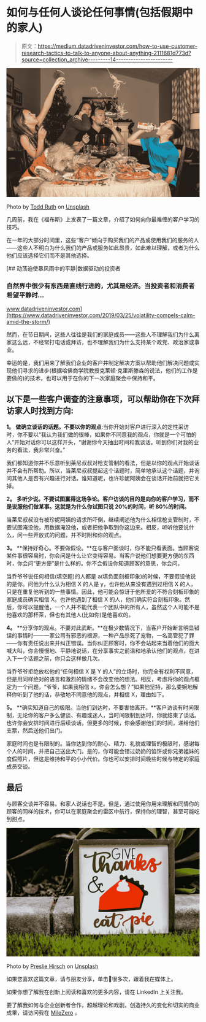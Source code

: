 # 如何与任何人谈论任何事情(包括假期中的家人)

> 原文：<https://medium.datadriveninvestor.com/how-to-use-customer-research-tactics-to-talk-to-anyone-about-anything-2111681d773d?source=collection_archive---------14----------------------->

![](img/18820edc2c2349b1636138f9889802ba.png)

Photo by [Todd Ruth](https://unsplash.com/@toddruth?utm_source=medium&utm_medium=referral) on [Unsplash](https://unsplash.com?utm_source=medium&utm_medium=referral)

几周前，我在《福布斯》上发表了一篇文章，介绍了如何向你最难缠的客户学习的技巧。

在一年的大部分时间里，这些“客户”倾向于购买我们的产品或使用我们的服务的人——这些人不明白为什么我们的产品或服务如此昂贵，如此难以理解，或者为什么他们应该选择它们而不是其他选择。

[](https://www.datadriveninvestor.com/2019/03/25/volatility-compels-calm-amid-the-storm/) [## 动荡迫使暴风雨中的平静|数据驱动的投资者

### 自然界中很少有东西是直线行进的，尤其是经济。当投资者和消费者希望平静时…

www.datadriveninvestor.com](https://www.datadriveninvestor.com/2019/03/25/volatility-compels-calm-amid-the-storm/) 

然而，在节日期间，这些人往往是我们的家庭成员——这些人不理解我们为什么离家这么远，不经常打电话或拜访，也不理解我们为什么支持某个政党、政治家或事业。

幸运的是，我们用来了解我们企业的客户并制定解决方案以帮助他们解决问题或实现他们寻求的进步(根据哈佛商学院教授克莱顿·克里斯滕森的说法，他们的工作是要做的)的技术，也可以用于在你的下一次家庭聚会中保持和平。

## 以下是一些客户调查的注意事项，可以帮助你在下次拜访家人时找到方向:

**1。** **做确立谈话的话题。不要以你的观点**:当你开始对客户进行深入的定性采访时，你不要以“我认为我们做的很棒，如果你不同意我的观点，你就是一个可怕的人”开始对话你可以这样开头，“谢谢你今天抽出时间和我谈话。听到你们对我的业务的看法，我非常兴奋。”

我们都知道你并不乐意听到莱尼叔叔对枪支管制的看法，但是以你的观点开始谈话并不会有所帮助。所以，当莱尼叔叔提起这个话题时，简单地承认这个话题，并询问其他人是否有兴趣进行对话。谁知道呢，也许珍妮阿姨会在谈话开始前就把它关掉。

**2。** **多听少说。不要试图赢得这场争论。客户访谈的目的是向你的客户学习，而不是说服他们做某事。这就是为什么你试图只说 20%的时间，听 80%的时间。**

当莱尼叔叔没有被珍妮阿姨的请求所吓倒，继续阐述他为什么相信枪支管制时，不要试图淹没他，用数据淹没他，或者把他争取到你这边来。相反，听听他要说什么，问一些开放式的问题，并不时附和你的观点。

**3。** **保持好奇心。不要做假设。**在与客户面谈时，你不能只看表面。当顾客说某件事很容易时，你会问是什么让它变得容易。当客户说他们想要更方便的东西时，你会问“更方便”是什么样的。你不会假设你知道顾客的意思，你会问。

当乔爷爷说任何相信(填空题)的人都是 a(填负面刻板印象)的时候，不要假设他说的是你。问他为什么认为相信 X 的人是 y，也许他从来没有遇到过相信 X 的人，只是在重复他听到的一些事情。因此，他可能会惊讶于他所爱的不符合刻板印象的家庭成员确实相信 X。也许他遇到了相信 X 的人，他们确实符合刻板印象。然后，你可以提醒他，一个人并不能代表一个团队中的所有人，虽然这个人可能不是他喜欢的那杯茶，但也有其他人(比如你)是他喜欢的。

**4。** **分享你的观点。不要对此武断。**在极少数情况下，当客户开始断言明显错误的事情时——一家公司有邪恶的根源，一种产品杀死了宠物，一名高管犯了罪——你有责任说出来并纠正错误。当你纠正顾客时，你不会站起来当着他们的面大喊大叫，你会慢慢地、平静地说话，在分享事实之前温和地承认他们的观点，在进入下一个话题之前，你只会这样做几次。

当乔爷爷拒绝放松他的“任何相信 X 是 Y 的人”的立场时，你完全有权利不同意，但是用同样绝对的语言和激烈的情绪不会改变他的想法。相反，考虑将你的观点框定为一个问题，“爷爷，如果我相信 x，你会怎么想？”如果他坚持，那么委婉地解释你听到了他的话，恭敬地不同意他的观点，并相信 X，理由如下。

**5。** **确实知道自己的极限。当他们到达时，不要害怕离开。**客户访谈有时间限制，无论你的客户多么健谈、有趣或迷人，当时间限制到达时，你就结束了谈话。也许你会安排时间进行后续谈话，但更多的时候，你会感谢他们的时间，递给他们支票，然后送他们出门。

家庭时间也是有限制的。当你达到你的耐心、精力、礼貌或理智的极限时，感谢每个人的时间，并把自己送出大门。是的，你可能会错过奶奶的馅饼或你兄弟姐妹的度假照片，但这是维持和平的小小代价。你也可以安排时间晚些时候与特定的家庭成员交谈。

## 最后

与顾客交谈并不容易。和家人说话也不是。但是，通过使用你用来理解和同情你的顾客的同样的技术，你可以在家庭聚会的雷区中航行，保持你的理智，甚至可能吃到甜点。

![](img/8086cf4adfc4202ba55dd307b0d636d8.png)

Photo by [Preslie Hirsch](https://unsplash.com/@heypreslie?utm_source=medium&utm_medium=referral) on [Unsplash](https://unsplash.com?utm_source=medium&utm_medium=referral)

如果您喜欢这篇文章，请与朋友分享，单击👏很多次，跟着我在媒体上。

如果你想了解我在创新上阅读和喜欢的更多内容，请在 LinkedIn 上关注我。

要了解我如何与企业创新者合作，超越理论和戏剧，创造持久的变化和切实的商业成果，请访问我在 [MileZero](http://www.milezero.io/) 。
